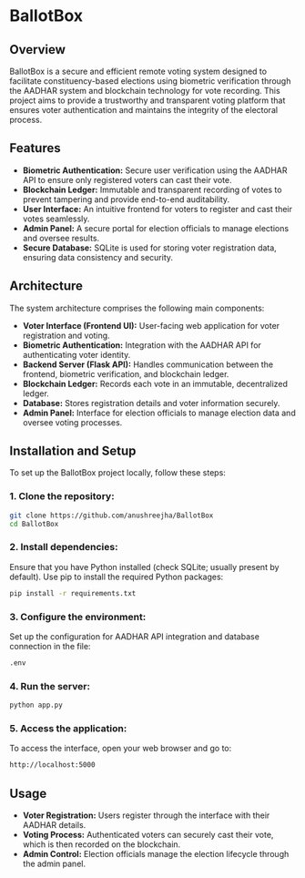 # BallotBox

## Overview
BallotBox is a secure and efficient remote voting system designed to facilitate constituency-based elections using biometric verification through the AADHAR system and blockchain technology for vote recording. This project aims to provide a trustworthy and transparent voting platform that ensures voter authentication and maintains the integrity of the electoral process.

## Features
- **Biometric Authentication:** Secure user verification using the AADHAR API to ensure only registered voters can cast their vote.
- **Blockchain Ledger:** Immutable and transparent recording of votes to prevent tampering and provide end-to-end auditability.
- **User Interface:** An intuitive frontend for voters to register and cast their votes seamlessly.
- **Admin Panel:** A secure portal for election officials to manage elections and oversee results.
- **Secure Database:** SQLite is used for storing voter registration data, ensuring data consistency and security.

## Architecture
The system architecture comprises the following main components:

- **Voter Interface (Frontend UI):** User-facing web application for voter registration and voting.
- **Biometric Authentication:** Integration with the AADHAR API for authenticating voter identity.
- **Backend Server (Flask API):** Handles communication between the frontend, biometric verification, and blockchain ledger.
- **Blockchain Ledger:** Records each vote in an immutable, decentralized ledger.
- **Database:** Stores registration details and voter information securely.
- **Admin Panel:** Interface for election officials to manage election data and oversee voting processes.

## Installation and Setup
To set up the BallotBox project locally, follow these steps:

### 1. Clone the repository:

```bash
git clone https://github.com/anushreejha/BallotBox
cd BallotBox
```

### 2. Install dependencies: 
Ensure that you have Python installed (check SQLite; usually present by default). Use pip to install the required Python packages:

```bash
pip install -r requirements.txt
```

### 3. Configure the environment: 
Set up the configuration for AADHAR API integration and database connection in the file: 
```bash
.env
``` 

### 4. Run the server:

```bash
python app.py
```

### 5. Access the application: 
To access the interface, open your web browser and go to:
```bash
http://localhost:5000 
```

## Usage
- **Voter Registration:** Users register through the interface with their AADHAR details.
- **Voting Process:** Authenticated voters can securely cast their vote, which is then recorded on the blockchain.
- **Admin Control:** Election officials manage the election lifecycle through the admin panel.
